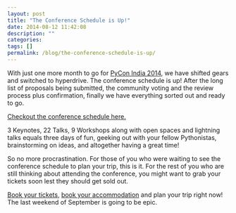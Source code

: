 ```yaml
---
layout: post
title: "The Conference Schedule is Up!"
date: 2014-08-12 11:42:08
description: ""
categories: 
tags: []
permalink: /blog/the-conference-schedule-is-up/
---
```

With just one more month to go for [PyCon India 2014](http://in.pycon.org/), we have shifted gears and switched to hyperdrive. The conference schedule is up! After the long list of proposals being submitted, the community voting and the review process plus confirmation, finally we have everything sorted out and ready to go.

[Checkout the conference schedule here.](http://in.pycon.org/2014/schedule.html)

3 Keynotes, 22 Talks, 9 Workshops along with open spaces and lightning talks equals three days of fun, geeking out with your fellow Pythonistas, brainstorming on ideas, and altogether having a great time!

So no more procrastination. For those of you who were waiting to see the conference schedule to plan your trip, this is it. For the rest of you who are still thinking about attending the conference, you might want to grab your tickets soon lest they should get sold out.

[Book your tickets](http://pyconindia2014.doattend.com/), [book your accommodation](http://in.pycon.org/2014/venue.html) and plan your trip right now! The last weekend of September is going to be epic.
